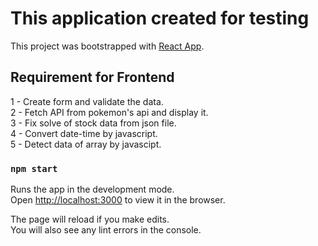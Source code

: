 # This application created for testing

This project was bootstrapped with [React App](https://reactjs.org/).

## Requirement for Frontend

1 - Create form and validate the data.\
2 - Fetch API from pokemon's api and display it.\
3 - Fix solve of stock data from json file.\
4 - Convert date-time by javascript.\
5 - Detect data of array by javascipt.

### `npm start`

Runs the app in the development mode.\
Open [http://localhost:3000](http://localhost:3000) to view it in the browser.

The page will reload if you make edits.\
You will also see any lint errors in the console.

